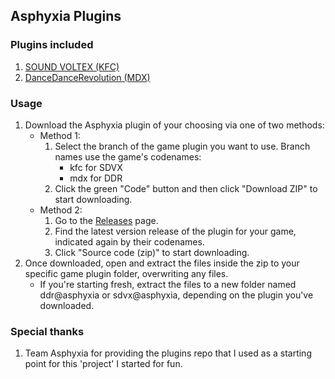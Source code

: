 ## Asphyxia Plugins

### Plugins included

1. [SOUND VOLTEX (KFC)](https://github.com/22vv0/asphyxia_plugins/tree/kfc)
2. [DanceDanceRevolution (MDX)](https://github.com/22vv0/asphyxia_plugins/tree/mdx)

### Usage

1. Download the Asphyxia plugin of your choosing via one of two methods:
    - Method 1:
        1. Select the branch of the game plugin you want to use. Branch names use the game's codenames:
            - kfc for SDVX
            - mdx for DDR
        2. Click the green "Code" button and then click "Download ZIP" to start downloading.
    - Method 2:
        1. Go to the [Releases](https://github.com/22vv0/asphyxia_plugins/releases) page.
        2. Find the latest version release of the plugin for your game, indicated again by their codenames.
        3. Click "Source code (zip)" to start downloading.
2. Once downloaded, open and extract the files inside the zip to your specific game plugin folder, overwriting any files. 
    - If you're starting fresh, extract the files to a new folder named ddr@asphyxia or sdvx@asphyxia, depending on the plugin you've downloaded.

### Special thanks

1. Team Asphyxia for providing the plugins repo that I used as a starting point for this 'project' I started for fun.
